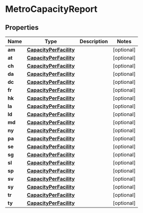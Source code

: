 

# MetroCapacityReport


## Properties

| Name | Type | Description | Notes |
|------------ | ------------- | ------------- | -------------|
|**am** | [**CapacityPerFacility**](CapacityPerFacility.md) |  |  [optional] |
|**at** | [**CapacityPerFacility**](CapacityPerFacility.md) |  |  [optional] |
|**ch** | [**CapacityPerFacility**](CapacityPerFacility.md) |  |  [optional] |
|**da** | [**CapacityPerFacility**](CapacityPerFacility.md) |  |  [optional] |
|**dc** | [**CapacityPerFacility**](CapacityPerFacility.md) |  |  [optional] |
|**fr** | [**CapacityPerFacility**](CapacityPerFacility.md) |  |  [optional] |
|**hk** | [**CapacityPerFacility**](CapacityPerFacility.md) |  |  [optional] |
|**la** | [**CapacityPerFacility**](CapacityPerFacility.md) |  |  [optional] |
|**ld** | [**CapacityPerFacility**](CapacityPerFacility.md) |  |  [optional] |
|**md** | [**CapacityPerFacility**](CapacityPerFacility.md) |  |  [optional] |
|**ny** | [**CapacityPerFacility**](CapacityPerFacility.md) |  |  [optional] |
|**pa** | [**CapacityPerFacility**](CapacityPerFacility.md) |  |  [optional] |
|**se** | [**CapacityPerFacility**](CapacityPerFacility.md) |  |  [optional] |
|**sg** | [**CapacityPerFacility**](CapacityPerFacility.md) |  |  [optional] |
|**sl** | [**CapacityPerFacility**](CapacityPerFacility.md) |  |  [optional] |
|**sp** | [**CapacityPerFacility**](CapacityPerFacility.md) |  |  [optional] |
|**sv** | [**CapacityPerFacility**](CapacityPerFacility.md) |  |  [optional] |
|**sy** | [**CapacityPerFacility**](CapacityPerFacility.md) |  |  [optional] |
|**tr** | [**CapacityPerFacility**](CapacityPerFacility.md) |  |  [optional] |
|**ty** | [**CapacityPerFacility**](CapacityPerFacility.md) |  |  [optional] |



